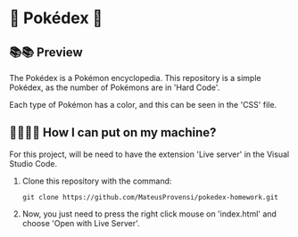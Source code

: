 # 📕 Pokédex 📕

## 📚📚 Preview

The Pokédex is a Pokémon encyclopedia. This repository is a simple Pokédex, as the number of Pokémons are in 'Hard Code'.

Each type of Pokémon has a color, and this can be seen in the 'CSS' file.

## 👨‍💻👩‍💻 How I can put on my machine?
For this project, will be need to have the extension 'Live server' in the Visual Studio Code.

1. Clone this repository with the command:
   ```
   git clone https://github.com/MateusProvensi/pokedex-homework.git
   ```
2. Now, you just need to press the right click mouse on 'index.html' and choose 'Open with Live Server'.
